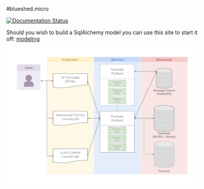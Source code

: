 #blueshed.micro

[![Documentation Status](https://readthedocs.org/projects/blueshed-micro/badge/?version=latest)](http://blueshed-micro.readthedocs.io/en/latest/?badge=latest)

Should you wish to build a SqlAlchemy model you can use this site to start it off: [modeling](http://modeling.blueshed.co.uk/)

![alt tag](./docs/_static/micro-architecture.svg)

